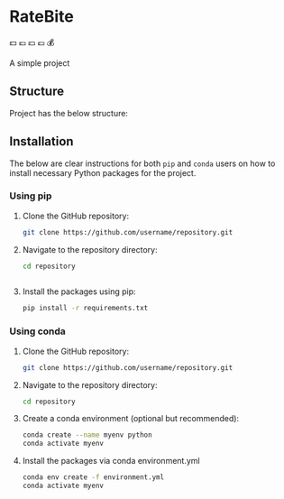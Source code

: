 
# RateBite
:dollar: :euro: :yen: :pound: :moneybag:

A simple project

## Structure

Project has the below structure:
   


## Installation

The below are clear instructions for both `pip` and `conda` users on how to install necessary Python packages for the project.

### Using pip

1. Clone the GitHub repository:
   ```sh
   git clone https://github.com/username/repository.git

2. Navigate to the repository directory:
   ```sh
   cd repository
  
3. Install the packages using pip:
   ```sh
   pip install -r requirements.txt
   
### Using conda

1. Clone the GitHub repository:
   ```sh
   git clone https://github.com/username/repository.git
   
2. Navigate to the repository directory:
   ```sh
   cd repository
   
3. Create a conda environment (optional but recommended):
   ```sh
   conda create --name myenv python
   conda activate myenv
   
4. Install the packages via conda environment.yml
   ```sh
   conda env create -f environment.yml
   conda activate myenv
